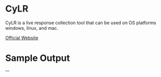# CyLR

CyLR is a live response collection tool that can be used on OS platforms windows, linux, and mac. 

[Official Website](https://github.com/orlikoski/CyLR)

# Sample Output 
'''
